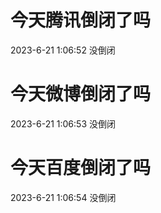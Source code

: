 # 今天腾讯倒闭了吗

2023-6-21 1:06:52 没倒闭

# 今天微博倒闭了吗

2023-6-21 1:06:53 没倒闭

# 今天百度倒闭了吗

2023-6-21 1:06:54 没倒闭

